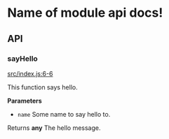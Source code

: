 # Name of module api docs!

## API

<!-- Generated by documentation.js. Update this documentation by updating the source code. -->

### sayHello

[src/index.js:6-6](https://github.com/KrimzenNinja/npm-module-template/blob/efbd5e4d50e01d9bd4d533891ed265601ebe585c/src/index.js#L6-L6 "Source code on GitHub")

This function says hello.

**Parameters**

-   `name`  Some name to say hello to.

Returns **any** The hello message.
